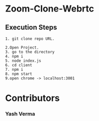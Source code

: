 # Zoom-Clone-Webrtc
## Execution Steps
```
1. git clone repo URL. 

2.Open Project.
3. go to the directory
4. npm i
5. node index.js
6. cd client
7. npm i
8. npm start
9.open chrome -> localhost:3001
```

# Contributors
### Yash Verma
